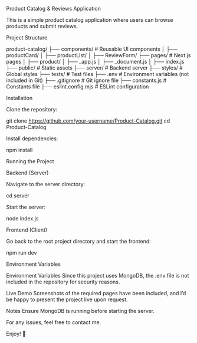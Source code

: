 Product Catalog & Reviews Application

This is a simple product catalog application where users can browse products and submit reviews.

Project Structure

product-catalog/
├── components/       # Reusable UI components
│   ├── productCard/
│   ├── productList/
│   ├── ReviewForm/
├── pages/           # Next.js pages
│   ├── product/
│   ├── _app.js
│   ├── _document.js
│   ├── index.js
├── public/          # Static assets
├── server/          # Backend server
├── styles/          # Global styles
├── tests/           # Test files
├── .env             # Environment variables (not included in Git)
├── .gitignore       # Git ignore file
├── constants.js     # Constants file
├── eslint.config.mjs # ESLint configuration

Installation

Clone the repository:

git clone https://github.com/your-username/Product-Catalog.git
cd Product-Catalog

Install dependencies:

npm install

Running the Project

Backend (Server)

Navigate to the server directory:

cd server

Start the server:

node index.js

Frontend (Client)

Go back to the root project directory and start the frontend:

npm run dev

Environment Variables

Environment Variables
Since this project uses MongoDB, the .env file is not included in the repository for security reasons. 

Live Demo
Screenshots of the required pages have been included, and I’d be happy to present the project live upon request.

Notes
Ensure MongoDB is running before starting the server.

For any issues, feel free to contact me.

Enjoy! 🚀
